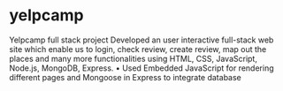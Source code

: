# yelpcamp
Yelpcamp full stack project
Developed an user interactive full-stack web site which enable us to login, check review, create review, map out the places
and many more functionalities using HTML, CSS, JavaScript, Node.js, MongoDB, Express.
• Used Embedded JavaScript for rendering different pages and Mongoose in Express to integrate database
